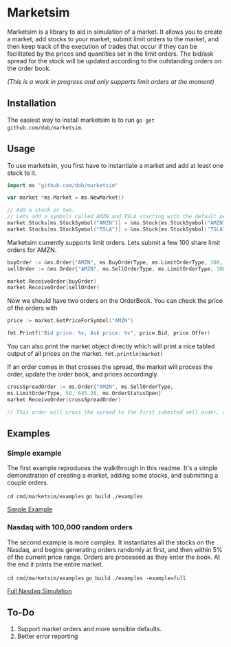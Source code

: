 # Marketsim

Marketsim is a library to aid in simulation of a market. It allows you to create
a market, add stocks to your market, submit limit orders to the market, 
and then keep track of the execution of trades that occur if they can be
facilitated by the prices and quantities set in the limit orders. The bid/ask 
spread for the stock will be updated according to the outstanding orders
on the order book.

*(This is a work in progress and only supports limit orders at the moment)*

## Installation

The easiest way to install marketsim is to run `go get github.com/dob/marketsim`. 

## Usage

To use marketsim, you first have to instantiate a market and add at least one stock to it.

``` go
import ms "github.com/dob/marketsim"

var market *ms.Market = ms.NewMarket()

// Add a stock or two.
// Lets add a symbols called AMZN and TSLA starting with the default price
market.Stocks[ms.StockSymbol("AMZN")] = &ms.Stock{ms.StockSymbol("AMZN"), "Amazon", ms.StartingPrice}
market.Stocks[ms.StockSymbol("TSLA")] = &ms.Stock{ms.StockSymbol("TSLA"), "Tesla", ms.StartingPrice}
```

Marketsim currently supports limit orders. Lets submit a few 100 share limit 
orders for AMZN.

``` go
buyOrder := &ms.Order{"AMZN", ms.BuyOrderType, ms.LimitOrderType, 100, 645.20, ms.OrderStatusOpen}
sellOrder := &ms.Order{"AMZN", ms.SellOrderType, ms.LimitOrderType, 100, 646.10, ms.OrderStatusOpen}

market.ReceiveOrder(buyOrder)
market.ReceiveOrder(sellOrder)
```

Now we should have two orders on the OrderBook. You can check the price of 
the orders with 

``` go
price := market.GetPriceForSymbol("AMZN")

fmt.Printf("Bid price: %v, Ask price: %v", price.Bid, price.Offer)
```

You can also print the market object directly which will print a nice tabled 
output of all prices on the market. `fmt.println(market)`

If an order comes in that crosses the spread, the market will process the order,
update the order book, and prices accordingly.

``` go
crossSpreadOrder := ms.Order{"AMZN", ms.SellOrderType,
ms.LimitOrderType, 50, 645.20, ms.OrderStatusOpen}
market.ReceiveOrder(crossSpreadOrder)

// This order will cross the spread to the first submited sell order, and 50 shares will be taken off the OrderBook
```

## Examples

### Simple example

The first example reproduces the walkthrough in this readme. It's a
simple demonstration of creating a market, adding some stocks, and 
submitting a couple orders.

`cd cmd/marketsim/examples`
`go build`
`./examples`

[Simple Example](https://github.com/dob/marketsim/blob/master/cmd/marketsim/examples/simple_example.go)

### Nasdaq with 100,000 random orders

The second example is more complex. It instantiates all the stocks on 
the Nasdaq, and begins generating orders randomly at first, and then
within 5% of the current price range. Orders are processed as they
enter the book. At the end it prints the entire market.

`cd cmd/marketsim/examples`
`go build`
`./examples -example=full`

[Full Nasdaq Simulation](https://github.com/dob/marketsim/blob/master/cmd/marketsim/examples/full_nasdaq_sim.go)

## To-Do

1. Support market orders and more sensible defaults.
1. Better error reporting
